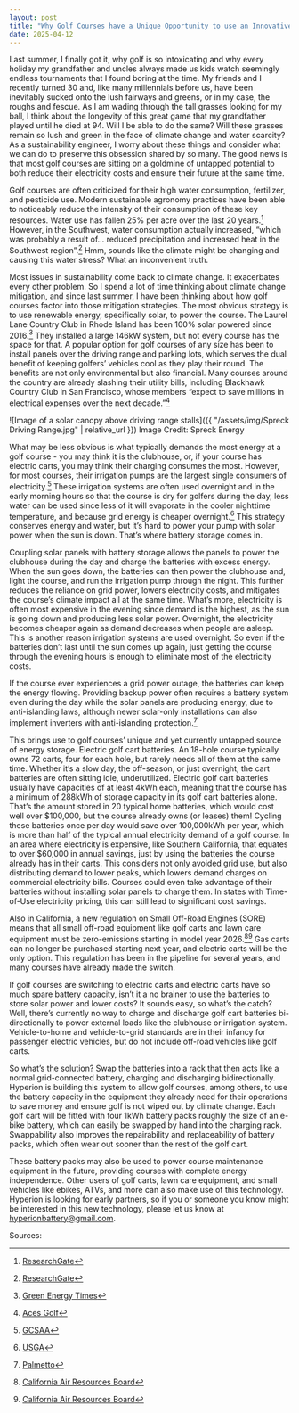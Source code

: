 ```yaml
---
layout: post
title: "Why Golf Courses have a Unique Opportunity to use an Innovative Form of Solar Power and Battery Storage"
date: 2025-04-12
---
```


Last summer, I finally got it, why golf is so intoxicating and why every holiday my grandfather and uncles always made us kids watch seemingly endless tournaments that I found boring at the time. My friends and I recently turned 30 and, like many millennials before us, have been inevitably sucked onto the lush fairways and greens, or in my case, the roughs and fescue. As I am wading through the tall grasses looking for my ball, I think about the longevity of this great game that my grandfather played until he died at 94. Will I be able to do the same? Will these grasses remain so lush and green in the face of climate change and water scarcity? As a sustainability engineer, I worry about these things and consider what we can do to preserve this obsession shared by so many. The good news is that most golf courses are sitting on a goldmine of untapped potential to both reduce their electricity costs and ensure their future at the same time.


Golf courses are often criticized for their high water consumption, fertilizer, and pesticide use. Modern sustainable agronomy practices have been able to noticeably reduce the intensity of their consumption of these key resources. Water use has fallen 25% per acre over the last 20 years.[^1] However, in the Southwest, water consumption actually increased, “which was probably a result of… reduced precipitation and increased heat in the Southwest region”.[^1] Hmm, sounds like the climate might be changing and causing this water stress? What an inconvenient truth.


Most issues in sustainability come back to climate change. It exacerbates every other problem. So I spend a lot of time thinking about climate change mitigation, and since last summer, I have been thinking about how golf courses factor into those mitigation strategies. The most obvious strategy is to use renewable energy, specifically solar, to power the course. The Laurel Lane Country Club in Rhode Island has been 100% solar powered since 2016.[^2] They installed a large 146kW system, but not every course has the space for that. A popular option for golf courses of any size has been to install panels over the driving range and parking lots, which serves the dual benefit of keeping golfers’ vehicles cool as they play their round. The benefits are not only environmental but also financial. Many courses around the country are already slashing their utility bills, including Blackhawk Country Club in San Francisco, whose members “expect to save millions in electrical expenses over the next decade.”[^3] 


![Image of a solar canopy above driving range stalls]({{ "/assets/img/Spreck Driving Range.jpg" | relative_url }})
Image Credit: Spreck Energy

What may be less obvious is what typically demands the most energy at a golf course - you may think it is the clubhouse, or, if your course has electric carts, you may think their charging consumes the most. However, for most courses, their irrigation pumps are the largest single consumers of electricity.[^4] These irrigation systems are often used overnight and in the early morning hours so that the course is dry for golfers during the day, less water can be used since less of it will evaporate in the cooler nighttime temperature, and because grid energy is cheaper overnight.[^5] This strategy conserves energy and water, but it’s hard to power your pump with solar power when the sun is down. That’s where battery storage comes in.

Coupling solar panels with battery storage allows the panels to power the clubhouse during the day and charge the batteries with excess energy. When the sun goes down, the batteries can then power the clubhouse and, light the course, and run the irrigation pump through the night. This further reduces the reliance on grid power, lowers electricity costs, and mitigates the course’s climate impact all at the same time. What’s more, electricity is often most expensive in the evening since demand is the highest, as the sun is going down and producing less solar power. Overnight, the electricity becomes cheaper again as demand decreases when people are asleep. This is another reason irrigation systems are used overnight. So even if the batteries don’t last until the sun comes up again, just getting the course through the evening hours is enough to eliminate most of the electricity costs.

If the course ever experiences a grid power outage, the batteries can keep the energy flowing. Providing backup power often requires a battery system even during the day while the solar panels are producing energy, due to anti-islanding laws, although newer solar-only installations can also implement inverters with anti-islanding protection.[^6]

This brings use to golf courses’ unique and yet currently untapped source of energy storage. Electric golf cart batteries. An 18-hole course typically owns 72 carts, four for each hole, but rarely needs all of them at the same time. Whether it’s a slow day, the off-season, or just overnight, the cart batteries are often sitting idle, underutilized. Electric golf cart batteries usually have capacities of at least 4kWh each, meaning that the course has a minimum of 288kWh of storage capacity in its golf cart batteries alone. That’s the amount stored in 20 typical home batteries, which would cost well over $100,000, but the course already owns (or leases) them! Cycling these batteries once per day would save over 100,000kWh per year, which is more than half of the typical annual electricity demand of a golf course. In an area where electricity is expensive, like Southern California, that equates to over $60,000 in annual savings, just by using the batteries the course already has in their carts. This considers not only avoided grid use, but also distributing demand to lower peaks, which lowers demand charges on commercial electricity bills. Courses could even take advantage of their batteries without installing solar panels to charge them. In states with Time-of-Use electricity pricing, this can still lead to significant cost savings. 

Also in California, a new regulation on Small Off-Road Engines (SORE) means that all small off-road equipment like golf carts and lawn care equipment must be zero-emissions starting in model year 2026.[^7][^8] Gas carts can no longer be purchased starting next year, and electric carts will be the only option. This regulation has been in the pipeline for several years, and many courses have already made the switch.

If golf courses are switching to electric carts and electric carts have so much spare battery capacity, isn’t it a no brainer to use the batteries to store solar power and lower costs? It sounds easy, so what’s the catch? Well, there’s currently no way to charge and discharge golf cart batteries bi-directionally to power external loads like the clubhouse or irrigation system. Vehicle-to-home and vehicle-to-grid standards are in their infancy for passenger electric vehicles, but do not include off-road vehicles like golf carts. 

So what’s the solution? Swap the batteries into a rack that then acts like a normal grid-connected battery, charging and discharging bidirectionally. Hyperion is building this system to allow golf courses, among others, to use the battery capacity in the equipment they already need for their operations to save money and ensure golf is not wiped out by climate change. Each golf cart will be fitted with four 1kWh battery packs roughly the size of an e-bike battery, which can easily be swapped by hand into the charging rack. Swappability also improves the repairability and replaceability of battery packs, which often wear out sooner than the rest of the golf cart. 

These battery packs may also be used to power course maintenance equipment in the future, providing courses with complete energy independence. Other users of golf carts, lawn care equipment, and small vehicles like ebikes, ATVs, and more can also make use of this technology. Hyperion is looking for early partners, so if you or someone you know might be interested in this new technology, please let us know at hyperionbattery@gmail.com.

Sources:

[^1]: [ResearchGate](https://www.researchgate.net/publication/362095172_Water_use_and_management_practices_on_US_golf_courses)
[^2]: [Green Energy Times](https://www.greenenergytimes.org/2020/06/37102/)
[^3]: [Aces Golf](https://acesgolf.com/blackhawk-members-commit-to-major-solar-project/)
[^4]: [GCSAA](https://www.gcsaa.org/docs/default-source/Environment/phase-2-energy-survey-full-report.pdf?sfvrsn=9cedeb3e_2)
[^5]: [USGA](https://www.usga.org/content/dam/usga/images/course-care/water-resource-center/bmps-irrigating-golf-course-turf-rutgers-univ.pdf)
[^6]: [Palmetto](https://palmetto.com/solar/what-is-solar-islanding-and-anti-islanding)
[^7]: [California Air Resources Board](https://ww2.arb.ca.gov/news/carb-approves-updated-regulations-requiring-most-new-small-road-engines-be-zero-emission-2024)
[^8]: [California Air Resources Board](https://ww2.arb.ca.gov/sites/default/files/barcu/regact/2021/sore21/carb_sore_faq.pdf)

